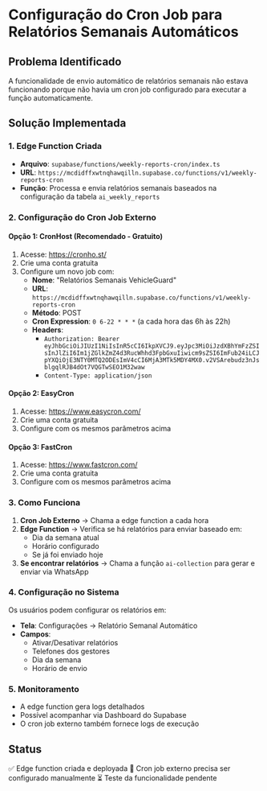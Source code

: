 # Configuração do Cron Job para Relatórios Semanais Automáticos

## Problema Identificado
A funcionalidade de envio automático de relatórios semanais não estava funcionando porque não havia um cron job configurado para executar a função automaticamente.

## Solução Implementada

### 1. Edge Function Criada
- **Arquivo**: `supabase/functions/weekly-reports-cron/index.ts`
- **URL**: `https://mcdidffxwtnqhawqilln.supabase.co/functions/v1/weekly-reports-cron`
- **Função**: Processa e envia relatórios semanais baseados na configuração da tabela `ai_weekly_reports`

### 2. Configuração do Cron Job Externo

#### Opção 1: CronHost (Recomendado - Gratuito)
1. Acesse: https://cronho.st/
2. Crie uma conta gratuita
3. Configure um novo job com:
   - **Nome**: "Relatórios Semanais VehicleGuard"
   - **URL**: `https://mcdidffxwtnqhawqilln.supabase.co/functions/v1/weekly-reports-cron`
   - **Método**: POST
   - **Cron Expression**: `0 6-22 * * *` (a cada hora das 6h às 22h)
   - **Headers**: 
     - `Authorization: Bearer eyJhbGciOiJIUzI1NiIsInR5cCI6IkpXVCJ9.eyJpc3MiOiJzdXBhYmFzZSIsInJlZiI6Im1jZGlkZmZ4d3RucWhhd3FpbGxuIiwicm9sZSI6ImFub24iLCJpYXQiOjE3NTY0MTQ2ODEsImV4cCI6MjA3MTk5MDY4MX0.v2VSArebudz3nJsblgqlRJB4dOt7VQGTwSEO1M32waw`
     - `Content-Type: application/json`

#### Opção 2: EasyCron
1. Acesse: https://www.easycron.com/
2. Crie uma conta gratuita
3. Configure com os mesmos parâmetros acima

#### Opção 3: FastCron
1. Acesse: https://www.fastcron.com/
2. Crie uma conta gratuita
3. Configure com os mesmos parâmetros acima

### 3. Como Funciona

1. **Cron Job Externo** → Chama a edge function a cada hora
2. **Edge Function** → Verifica se há relatórios para enviar baseado em:
   - Dia da semana atual
   - Horário configurado
   - Se já foi enviado hoje
3. **Se encontrar relatórios** → Chama a função `ai-collection` para gerar e enviar via WhatsApp

### 4. Configuração no Sistema

Os usuários podem configurar os relatórios em:
- **Tela**: Configurações → Relatório Semanal Automático
- **Campos**:
  - Ativar/Desativar relatórios
  - Telefones dos gestores
  - Dia da semana
  - Horário de envio

### 5. Monitoramento

- A edge function gera logs detalhados
- Possível acompanhar via Dashboard do Supabase
- O cron job externo também fornece logs de execução

## Status
✅ Edge function criada e deployada
🔄 Cron job externo precisa ser configurado manualmente
⏳ Teste da funcionalidade pendente